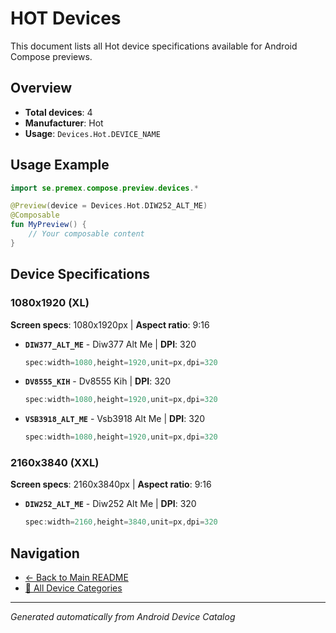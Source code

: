 # HOT Devices

This document lists all Hot device specifications available for Android Compose previews.

## Overview

- **Total devices**: 4
- **Manufacturer**: Hot
- **Usage**: `Devices.Hot.DEVICE_NAME`

## Usage Example

```kotlin
import se.premex.compose.preview.devices.*

@Preview(device = Devices.Hot.DIW252_ALT_ME)
@Composable
fun MyPreview() {
    // Your composable content
}
```

## Device Specifications

### 1080x1920 (XL)

**Screen specs**: 1080x1920px | **Aspect ratio**: 9:16

- **`DIW377_ALT_ME`** - Diw377 Alt Me | **DPI**: 320
  ```kotlin
  spec:width=1080,height=1920,unit=px,dpi=320
  ```

- **`DV8555_KIH`** - Dv8555 Kih | **DPI**: 320
  ```kotlin
  spec:width=1080,height=1920,unit=px,dpi=320
  ```

- **`VSB3918_ALT_ME`** - Vsb3918 Alt Me | **DPI**: 320
  ```kotlin
  spec:width=1080,height=1920,unit=px,dpi=320
  ```

### 2160x3840 (XXL)

**Screen specs**: 2160x3840px | **Aspect ratio**: 9:16

- **`DIW252_ALT_ME`** - Diw252 Alt Me | **DPI**: 320
  ```kotlin
  spec:width=2160,height=3840,unit=px,dpi=320
  ```

## Navigation

- [← Back to Main README](../../README.md)
- [📱 All Device Categories](../README.md)

---
*Generated automatically from Android Device Catalog*
